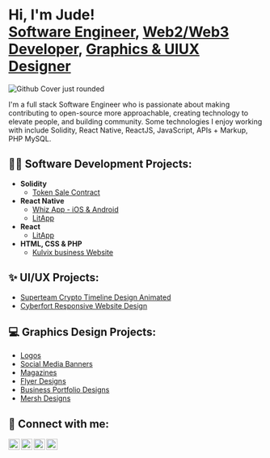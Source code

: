 <h1>Hi, I'm Jude! <br/><a href="https://GitHub.com/judechimaobi10">Software Engineer</a>, <a href="https://www.linkedin.com/in/judechimaobi/">Web2/Web3 Developer</a>, <a href="https://www.behance.net/judechimaobi">Graphics & UIUX Designer</a></h1>

![Github Cover just rounded](https://github.com/judechimaobi/judechimaobi/assets/32282619/592de2a3-34fa-4bb8-9d07-0afd1eec2512)

I'm a full stack Software Engineer who is passionate about making contributing to open-source more approachable, creating technology to elevate people, and building community. Some technologies I enjoy working with include Solidity, React Native, ReactJS, JavaScript, APIs + Markup, PHP MySQL.

<h2>👨‍💻 Software Development Projects:</h2>

- <b>Solidity</b>
  - [Token Sale Contract](https://github.com/judechimaobi10/Token-Sale)
- <b>React Native</b>
  - [Whiz App - iOS & Android](https://github.com/judechimaobi10/whiz-app)
  - [LitApp](https://github.com/judechimaobi10/lit-app) 
- <b>React</b>
  - [LitApp](https://github.com/joshmadakor1/Algorithms-Practice)
- <b>HTML, CSS & PHP</b>
  - [Kulvix business Website](https://github.com/joshmadakor1/Package-Delivery-Pathfinding-Algorithm)


<h2>✨ UI/UX Projects:</h2>

- [Superteam Crypto Timeline Design Animated](https://figma.com/judechimaobi)
- [Cyberfort Responsive Website Design](https://figma.com/judechimaobi)


<h2>💻 Graphics Design Projects:</h2>

- [Logos](https://behance.net/judechimaobi)
- [Social Media Banners](https://behance.net/judechimaobi)
- [Magazines](https://behance.net/judechimaobi)
- [Flyer Designs](https://behance.net/judechimaobi)
- [Business Portfolio Designs](https://behance.net/judechimaobi)
- [Mersh Designs](https://behance.net/judechimaobi)


<h2> 🤳 Connect with me:</h2>

[<img align="left" alt="JudeChimaobi | YouTube" width="22px" src="https://cdn.jsdelivr.net/npm/simple-icons@v3/icons/youtube.svg" />][youtube]
[<img align="left" alt="JudeChimaobi | Twitter" width="22px" src="https://cdn.jsdelivr.net/npm/simple-icons@v3/icons/twitter.svg" />][twitter]
[<img align="left" alt="JudeChimaobi | LinkedIn" width="22px" src="https://cdn.jsdelivr.net/npm/simple-icons@v3/icons/linkedin.svg" />][linkedin]
[<img align="left" alt="JudeChimaobi | Instagram" width="22px" src="https://cdn.jsdelivr.net/npm/simple-icons@v3/icons/instagram.svg" />][instagram]

[twitter]: https://twitter.com/judechimaobi
[youtube]: https://www.youtube.com/c/judechimaobi
[instagram]: https://www.instagram.com/judechimaobi/
[linkedin]: https://linkedin.com/in/judechimaobi

<!--
**JudeChimaobi/JudeChimaobi** is a ✨ _special_ ✨ repository because its `README.md` (this file) appears on your GitHub profile.

Here are some ideas to get you started:

- 🔭 I’m currently working on ...
- 🌱 I’m currently learning ...
- 👯 I’m looking to collaborate on ...
- 🤔 I’m looking for help with ...
- 💬 Ask me about ...
- 📫 How to reach me: ...
- 😄 Pronouns: ...
- ⚡ Fun fact: ...
-->
